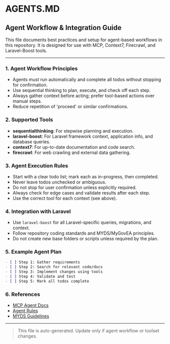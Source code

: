 # AGENTS.MD

## Agent Workflow & Integration Guide

This file documents best practices and setup for agent-based workflows in this repository. It is designed for use with MCP, Context7, Firecrawl, and Laravel-Boost tools.

---

### 1. Agent Workflow Principles

- Agents must run automatically and complete all todos without stopping for confirmation.
- Use sequential thinking to plan, execute, and check off each step.
- Always gather context before acting; prefer tool-based actions over manual steps.
- Reduce repetition of 'proceed' or similar confirmations.

### 2. Supported Tools

- **sequentialthinking**: For stepwise planning and execution.
- **laravel-boost**: For Laravel framework context, application info, and database queries.
- **context7**: For up-to-date documentation and code search.
- **firecrawl**: For web crawling and external data gathering.

### 3. Agent Execution Rules

- Start with a clear todo list; mark each as in-progress, then completed.
- Never leave todos unchecked or ambiguous.
- Do not stop for user confirmation unless explicitly required.
- Always check for edge cases and validate results after each step.
- Use the correct tool for each context (see above).

### 4. Integration with Laravel

- Use `laravel-boost` for all Laravel-specific queries, migrations, and context.
- Follow repository coding standards and MYDS/MyGovEA principles.
- Do not create new base folders or scripts unless required by the plan.

### 5. Example Agent Plan

```markdown
- [ ] Step 1: Gather requirements
- [ ] Step 2: Search for relevant code/docs
- [ ] Step 3: Implement changes using tools
- [ ] Step 4: Validate and test
- [ ] Step 5: Mark all todos complete
```

### 6. References

- [MCP Agent Docs](https://github.com/lastmile-ai/mcp-agent)
- [Agent Rules](https://github.com/steipete/agent-rules)
- [MYDS Guidelines](https://design.digital.gov.my/en)

---

> This file is auto-generated. Update only if agent workflow or toolset changes.
